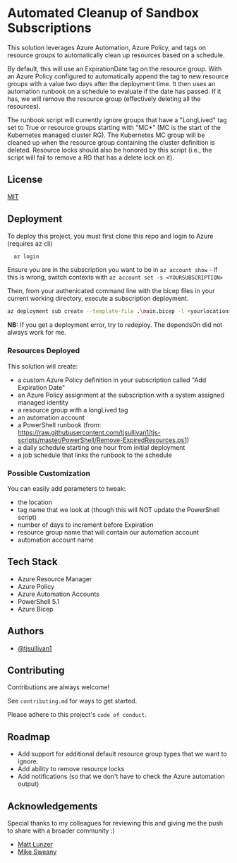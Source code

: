 
# Automated Cleanup of Sandbox Subscriptions

This solution leverages Azure Automation, Azure Policy, and tags on resource groups to automatically clean up resources based on a schedule.

By default, this will use an ExpirationDate tag on the resource group. With an Azure Policy configured to automatically append the tag to new resource groups with a value two days after the deployment time. It then uses an automation runbook on a schedule to evaluate if the date has passed. If it has, we will remove the resource group (effectively deleting all the resources).

The runbook script will currently ignore groups that have a "LongLived" tag set to True or resource groups starting with "MC*" (MC is the start of the Kubernetes managed cluster RG). The Kubernetes MC group will be cleaned up when the resource group containing the cluster definition is deleted. Resource locks should also be honored by this script (i.e., the script will fail to remove a RG that has a delete lock on it).


## License

[MIT](https://choosealicense.com/licenses/mit/)


## Deployment

To deploy this project, you must first clone this repo and login to Azure (requires az cli)

```bash
  az login
```

Ensure you are in the subscription you want to be in `az account show` - if this is wrong, switch contexts with `az account set -s <YOURSUBSCRIPTION>`

Then, from your authenicated command line with the bicep files in your current working directory, execute a subscription deployment.

```bash
az deployment sub create --template-file .\main.bicep -l <yourlocation> -n <deploymentname>
```

**NB:** If you get a deployment error, try to redeploy. The dependsOn did not always work for me.

### Resources Deployed

This solution will create:

- a custom Azure Policy definition in your subscription called "Add Expiration Date"
- an Azure Policy assignment at the subscription with a system assigned managed identity
- a resource group with a longLived tag
- an automation account
- a PowerShell runbook (from: https://raw.githubusercontent.com/tjsullivan1/tjs-scripts/master/PowerShell/Remove-ExpiredResources.ps1)
- a daily schedule starting one hour from initial deployment
- a job schedule that links the runbook to the schedule

### Possible Customization

You can easily add parameters to tweak:
- the location
- tag name that we look at (though this will NOT update the PowerShell script)
- number of days to increment before Expiration
- resource group name that will contain our automation account
- automation account name




## Tech Stack

- Azure Resource Manager
- Azure Policy
- Azure Automation Accounts
- PowerShell 5.1
- Azure Bicep

## Authors

- [@tjsullivan1](https://www.github.com/tjsullivan1)


## Contributing

Contributions are always welcome!

See `contributing.md` for ways to get started.

Please adhere to this project's `code of conduct`.


## Roadmap

- Add support for additional default resource group types that we want to ignore.
- Add ability to remove resource locks
- Add notifications (so that we don't have to check the Azure automation output)

## Acknowledgements

Special thanks to my colleagues for reviewing this and giving me the push to share with a broader community :)

 - [Matt Lunzer](https://www.linkedin.com/in/mattlunzer/)
 - [Mike Sweany](https://www.linkedin.com/in/mikesweany/)

